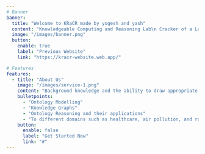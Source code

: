 ```yaml
---
# Banner
banner:
  title: "Welcome to KRaCR made by yogesh and yash"
  content: "Knowledgeable Computing and Reasoning Lab\n Cracker of a Lab"
  image: "/images/banner.png"
  button:
    enable: true
    label: "Previous Website"
    link: "https://kracr-website.web.app/"

# Features
features:
  - title: "About Us"
    image: "/images/service-1.png"
    content: "Background knowledge and the ability to draw appropriate inferences when required plays a central role in human decision making. At the Knowledgeable Computing and Reasoning (KRaCR; pronounced as cracker) Lab affiliated with the CSE department at IIIT-Delhi, we investigate techniques to incorporate these features into the machine and improve its decision making. We work on all aspects of the Semantic Web and Knowledge Graphs which includes:"
    bulletpoints:
      - "Ontology Modelling"
      - "Knowledge Graphs"
      - "Ontology Reasoning and their applications"
      - "To different domains such as healthcare, air pollution, and robotics."
    button:
      enable: false
      label: "Get Started Now"
      link: "#"
---
```

